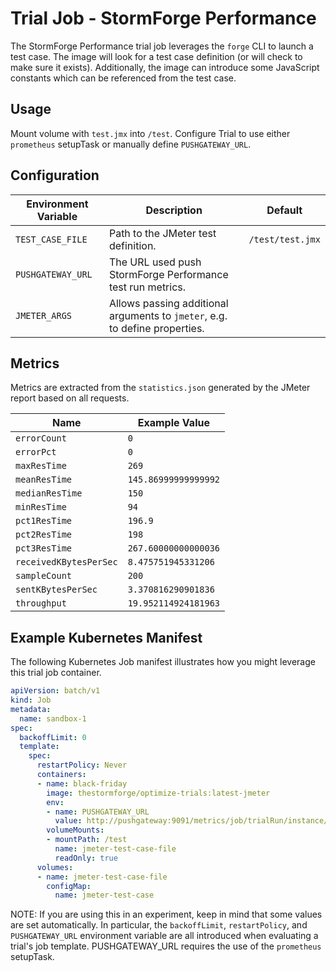 # Trial Job - StormForge Performance

The StormForge Performance trial job leverages the `forge` CLI to launch a test case. The image will look for a test case definition (or will check to make sure it exists). Additionally, the image can introduce some JavaScript constants which can be referenced from the test case.

## Usage

Mount volume with `test.jmx` into `/test`. Configure Trial to use either `prometheus` setupTask or manually define `PUSHGATEWAY_URL`.

## Configuration

| Environment Variable | Description | Default |
| -------------------- | ----------- | ------- |
| `TEST_CASE_FILE`     | Path to the JMeter test definition. | `/test/test.jmx` |
| `PUSHGATEWAY_URL`    | The URL used push StormForge Performance test run metrics. | |
| `JMETER_ARGS`        | Allows passing additional arguments to `jmeter`, e.g. to define properties. | |

## Metrics

Metrics are extracted from the `statistics.json` generated by the JMeter report based on all requests.

| Name | Example Value |
| ---- | ------------- |
| `errorCount` | `0` |
| `errorPct` | `0` |
| `maxResTime` | `269` |
| `meanResTime` | `145.86999999999992` |
| `medianResTime` | `150` |
| `minResTime` | `94` |
| `pct1ResTime` | `196.9` |
| `pct2ResTime` | `198` |
| `pct3ResTime` | `267.60000000000036` |
| `receivedKBytesPerSec` | `8.475751945331206` |
| `sampleCount` | `200` |
| `sentKBytesPerSec` | `3.370816290901836` |
| `throughput` | `19.952114924181963` |

## Example Kubernetes Manifest

The following Kubernetes Job manifest illustrates how you might leverage this trial job container.

```yaml
apiVersion: batch/v1
kind: Job
metadata:
  name: sandbox-1
spec:
  backoffLimit: 0
  template:
    spec:
      restartPolicy: Never
      containers:
      - name: black-friday
        image: thestormforge/optimize-trials:latest-jmeter
        env:
        - name: PUSHGATEWAY_URL
          value: http://pushgateway:9091/metrics/job/trialRun/instance/sandbox-1
        volumeMounts:
        - mountPath: /test
          name: jmeter-test-case-file
          readOnly: true
      volumes:
      - name: jmeter-test-case-file
        configMap:
          name: jmeter-test-case
```

NOTE: If you are using this in an experiment, keep in mind that some values are set automatically. In particular, the `backoffLimit`, `restartPolicy`, and `PUSHGATEWAY_URL` environment variable are all introduced when evaluating a trial's job template.
PUSHGATEWAY_URL requires the use of the `prometheus` setupTask.
